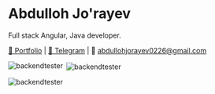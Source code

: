 # Abdulloh Jo'rayev
Full stack Angular, Java developer.

[💼 Portfolio](https://backendtester.uz) | [💬 Telegram](https://t.me/backendtester) | 📧 abdullohjorayev0226@gmail.com

<!--
**backendtester/backendtester** is a ✨ _special_ ✨ repository because its `README.md` (this file) appears on your GitHub profile.

Here are some ideas to get you started:

- 🔭 I’m currently working on ...
- 🌱 I’m currently learning ...
- 👯 I’m looking to collaborate on ...
- 🤔 I’m looking for help with ...
- 💬 Ask me about ...
- 📫 How to reach me: ...
- 😄 Pronouns: ...
- ⚡ Fun fact: ...
-->

<p><img align="left" src="https://github-readme-stats.vercel.app/api/top-langs?username=backendtester&show_icons=true&locale=en&layout=compact" alt="backendtester" /></p>

<p>&nbsp;<img align="center" src="https://github-readme-stats.vercel.app/api?username=backendtester&show_icons=true&locale=en" alt="backendtester" /></p>

<p><img align="center" src="https://github-readme-streak-stats.herokuapp.com/?user=backendtester&" alt="backendtester" /></p>
